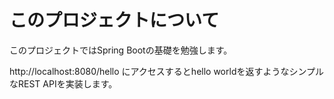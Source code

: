 # このプロジェクトについて

このプロジェクトではSpring Bootの基礎を勉強します。

http://localhost:8080/hello  にアクセスするとhello worldを返すようなシンプルなREST APIを実装します。
